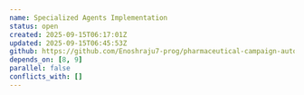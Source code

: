 ```yaml
---
name: Specialized Agents Implementation
status: open
created: 2025-09-15T06:17:01Z
updated: 2025-09-15T06:45:53Z
github: https://github.com/Enoshraju7-prog/pharmaceutical-campaign-automation/issues/4
depends_on: [8, 9]
parallel: false
conflicts_with: []
---
```


